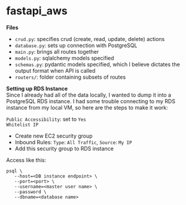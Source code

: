 # fastapi_aws

**Files**  
- `crud.py`: specifies crud (create, read, update, delete) actions
- `database.py`: sets up connection with PostgreSQL
- `main.py`: brings all routes together
- `models.py`: sqlalchemy models specified
- `schemas.py`: pydantic models specified, which I believe dictates the output format when API is called
- `routers/`: folder containing subsets of routes

**Setting up RDS Instance**  
Since I already had all of the data locally, I wanted to dump it into a PostgreSQL RDS instance. I had some trouble connecting to my RDS instance from my local VM, so here are the steps to make it work: 

`Public Accessibility`: set to `Yes`  
`Whitelist IP`
- Create new EC2 security group
- Inbound Rules: `Type`: `All Traffic`, `Source`: `My IP`
- Add this security group to RDS instance

Access like this:  
```
psql \
   --host=<DB instance endpoint> \
   --port=<port> \
   --username=<master user name> \
   --password \
   --dbname=<database name> 
```
                    
